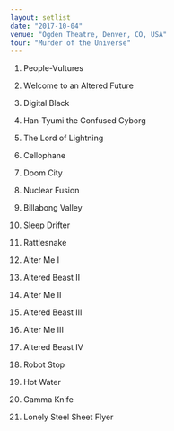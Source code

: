 ```yaml
---
layout: setlist
date: "2017-10-04"
venue: "Ogden Theatre, Denver, CO, USA"
tour: "Murder of the Universe"
---
```



 1. People-Vultures

 2. Welcome to an Altered Future

 3. Digital Black

 4. Han-Tyumi the Confused Cyborg

 5. The Lord of Lightning

 6. Cellophane

 7. Doom City

 8. Nuclear Fusion

 9. Billabong Valley

10. Sleep Drifter

11. Rattlesnake

12. Alter Me I

13. Altered Beast II

14. Alter Me II

15. Altered Beast III

16. Alter Me III

17. Altered Beast IV

18. Robot Stop

19. Hot Water

20. Gamma Knife

21. Lonely Steel Sheet Flyer


